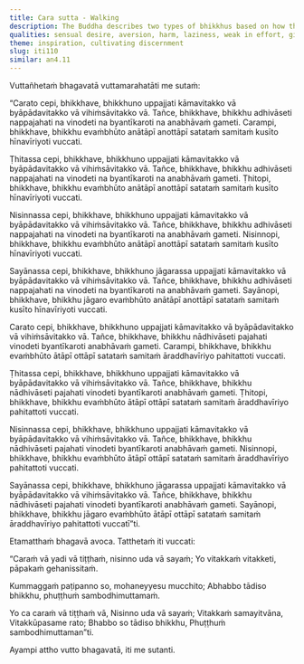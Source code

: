 ```yaml
---
title: Cara sutta - Walking
description: The Buddha describes two types of bhikkhus based on how they deal with thoughts of sensuality, ill will, and harming while walking, standing, sitting, and lying down, and which one is capable of reaching the highest awakening.
qualities: sensual desire, aversion, harm, laziness, weak in effort, giving up, ending, rousing of energy, continuous effort, right effort
theme: inspiration, cultivating discernment
slug: iti110
similar: an4.11
---
```


Vuttañhetaṁ bhagavatā vuttamarahatāti me sutaṁ:

“Carato cepi, bhikkhave, bhikkhuno uppajjati kāmavitakko vā byāpādavitakko vā vihiṁsāvitakko vā. Tañce, bhikkhave, bhikkhu adhivāseti nappajahati na vinodeti na byantīkaroti na anabhāvaṁ gameti. Carampi, bhikkhave, bhikkhu evaṁbhūto anātāpī anottāpī satataṁ samitaṁ kusīto hīnavīriyoti vuccati.

Ṭhitassa cepi, bhikkhave, bhikkhuno uppajjati kāmavitakko vā byāpādavitakko vā vihiṁsāvitakko vā. Tañce, bhikkhave, bhikkhu adhivāseti nappajahati na vinodeti na byantīkaroti na anabhāvaṁ gameti. Ṭhitopi, bhikkhave, bhikkhu evaṁbhūto anātāpī anottāpī satataṁ samitaṁ kusīto hīnavīriyoti vuccati.

Nisinnassa cepi, bhikkhave, bhikkhuno uppajjati kāmavitakko vā byāpādavitakko vā vihiṁsāvitakko vā. Tañce, bhikkhave, bhikkhu adhivāseti nappajahati na vinodeti na byantīkaroti na anabhāvaṁ gameti. Nisinnopi, bhikkhave, bhikkhu evaṁbhūto anātāpī anottāpī satataṁ samitaṁ kusīto hīnavīriyoti vuccati.

Sayānassa cepi, bhikkhave, bhikkhuno jāgarassa uppajjati kāmavitakko vā byāpādavitakko vā vihiṁsāvitakko vā. Tañce, bhikkhave, bhikkhu adhivāseti nappajahati na vinodeti na byantīkaroti na anabhāvaṁ gameti. Sayānopi, bhikkhave, bhikkhu jāgaro evaṁbhūto anātāpī anottāpī satataṁ samitaṁ kusīto hīnavīriyoti vuccati.

Carato cepi, bhikkhave, bhikkhuno uppajjati kāmavitakko vā byāpādavitakko vā vihiṁsāvitakko vā. Tañce, bhikkhave, bhikkhu nādhivāseti pajahati vinodeti byantīkaroti anabhāvaṁ gameti. Carampi, bhikkhave, bhikkhu evaṁbhūto ātāpī ottāpī satataṁ samitaṁ āraddhavīriyo pahitattoti vuccati.

Ṭhitassa cepi, bhikkhave, bhikkhuno uppajjati kāmavitakko vā byāpādavitakko vā vihiṁsāvitakko vā. Tañce, bhikkhave, bhikkhu nādhivāseti pajahati vinodeti byantīkaroti anabhāvaṁ gameti. Ṭhitopi, bhikkhave, bhikkhu evaṁbhūto ātāpī ottāpī satataṁ samitaṁ āraddhavīriyo pahitattoti vuccati.

Nisinnassa cepi, bhikkhave, bhikkhuno uppajjati kāmavitakko vā byāpādavitakko vā vihiṁsāvitakko vā. Tañce, bhikkhave, bhikkhu nādhivāseti pajahati vinodeti byantīkaroti anabhāvaṁ gameti. Nisinnopi, bhikkhave, bhikkhu evaṁbhūto ātāpī ottāpī satataṁ samitaṁ āraddhavīriyo pahitattoti vuccati.

Sayānassa cepi, bhikkhave, bhikkhuno jāgarassa uppajjati kāmavitakko vā byāpādavitakko vā vihiṁsāvitakko vā. Tañce, bhikkhave, bhikkhu nādhivāseti pajahati vinodeti byantīkaroti anabhāvaṁ gameti. Sayānopi, bhikkhave, bhikkhu jāgaro evaṁbhūto ātāpī ottāpī satataṁ samitaṁ āraddhavīriyo pahitattoti vuccatī”ti.

Etamatthaṁ bhagavā avoca. Tatthetaṁ iti vuccati:

“Caraṁ vā yadi vā tiṭṭhaṁ,
nisinno uda vā sayaṁ;
Yo vitakkaṁ vitakketi,
pāpakaṁ gehanissitaṁ.

Kummaggaṁ paṭipanno so,
mohaneyyesu mucchito;
Abhabbo tādiso bhikkhu,
phuṭṭhuṁ sambodhimuttamaṁ.

Yo ca caraṁ vā tiṭṭhaṁ vā,
Nisinno uda vā sayaṁ;
Vitakkaṁ samayitvāna,
Vitakkūpasame rato;
Bhabbo so tādiso bhikkhu,
Phuṭṭhuṁ sambodhimuttaman”ti.

Ayampi attho vutto bhagavatā, iti me sutanti.
